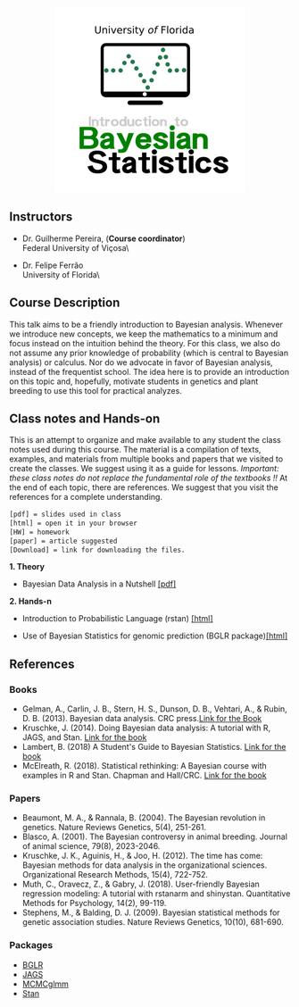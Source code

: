 <p align="center">
  <img src="./path2447.png" />
</p>

## Instructors

- Dr. Guilherme Pereira, (**Course coordinator**)\
Federal University of Viçosa\

- Dr. Felipe Ferrão\
University of Florida\

## Course Description

This talk aims to be a friendly introduction to Bayesian analysis. Whenever we introduce new concepts, we keep the mathematics to a minimum and focus instead on the intuition behind the theory. 
For this class, we also do not assume any prior knowledge of probability (which is central to Bayesian analysis) or calculus. Nor do we advocate in favor of Bayesian analysis, instead of the frequentist school. The idea here is to provide an introduction on this topic and, hopefully, 
motivate students in genetics and plant breeding to use this tool for practical analyzes.

## Class notes and Hands-on

This is an attempt to organize and make available to any student the class notes used during this course. The material is a compilation of texts, examples, and materials from multiple books and papers that we visited to create the classes. We suggest using it as a guide for lessons. *Important: these class notes do not replace the fundamental role of the textbooks !!* At the end of each topic, there are references. We suggest that you visit the references for a complete understanding.

```
[pdf] = slides used in class
[html] = open it in your browser
[HW] = homework
[paper] = article suggested
[Download] = link for downloading the files. 
```

**1. Theory**

- Bayesian Data Analysis in a Nutshell [[pdf]](https://github.com/lfelipe-ferrao/lfelipe-ferrao.github.io/blob/master/class/Bayesian/Bayesian.pdf)

**2. Hands-n**

- Introduction to Probabilistic Language (rstan) [[html]](https://htmlpreview.github.io/?https://github.com/lfelipe-ferrao/lfelipe-ferrao.github.io/blob/master/class/Bayesian/RegressionBayes.html)

- Use of Bayesian Statistics for genomic prediction (BGLR package)[[html]](https://htmlpreview.github.io/?https://github.com/lfelipe-ferrao/lfelipe-ferrao.github.io/blob/master/class/Bayesian/BGLR.html)


## References

### Books 
- Gelman, A., Carlin, J. B., Stern, H. S., Dunson, D. B., Vehtari, A., & Rubin, D. B. (2013). Bayesian data analysis. CRC press.[Link for the Book](http://www.stat.columbia.edu/~gelman/book/)
- Kruschke, J. (2014). Doing Bayesian data analysis: A tutorial with R, JAGS, and Stan. [Link for the book](https://jkkweb.sitehost.iu.edu/index.html)
- Lambert, B. (2018) A Student's Guide to Bayesian Statistics. [Link for the book](https://ben-lambert.com/about/)
- McElreath, R. (2018). Statistical rethinking: A Bayesian course with examples in R and Stan. Chapman and Hall/CRC. [Link for the book](https://acsess.onlinelibrary.wiley.com/doi/full/10.1002/nse2.20026)

### Papers
- Beaumont, M. A., & Rannala, B. (2004). The Bayesian revolution in genetics. Nature Reviews Genetics, 5(4), 251-261.
- Blasco, A. (2001). The Bayesian controversy in animal breeding. Journal of animal science, 79(8), 2023-2046.
- Kruschke, J. K., Aguinis, H., & Joo, H. (2012). The time has come: Bayesian methods for data analysis in the organizational sciences. Organizational Research Methods, 15(4), 722-752.
- Muth, C., Oravecz, Z., & Gabry, J. (2018). User-friendly Bayesian regression modeling: A tutorial with rstanarm and shinystan. Quantitative Methods for Psychology, 14(2), 99-119.
- Stephens, M., & Balding, D. J. (2009). Bayesian statistical methods for genetic association studies. Nature Reviews Genetics, 10(10), 681-690.

### Packages
- [BGLR](https://github.com/gdlc/BGLR-R)
- [JAGS](https://mcmc-jags.sourceforge.io/)
- [MCMCglmm](https://cran.r-project.org/web/packages/MCMCglmm/index.html)
- [Stan](https://mc-stan.org/users/documentation/)

